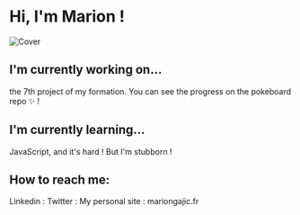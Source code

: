 # Hi, I'm Marion !

![Cover](https://github.com/Shunkashuu/Shunkashuu/blob/master/img/cover.jpg)

## I'm currently working on...

the 7th project of my formation. You can see the progress on the pokeboard repo ✨ !

## I'm currently learning...

JavaScript, and it's hard ! But I'm stubborn !

## How to reach me:

Linkedin :
Twitter :
My personal site : mariongajic.fr
